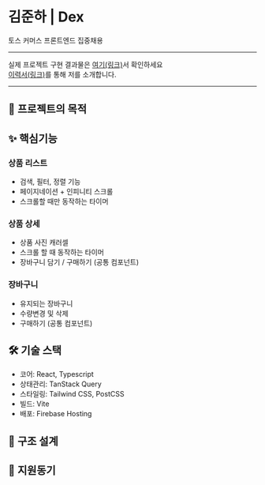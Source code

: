 # 김준하 | Dex

토스 커머스 프론트엔드 집중채용

---

실제 프로젝트 구현 결과물은 [여기(링크)]()서 확인하세요 <br/>
[이력서(링크)]()를 통해 저를 소개합니다.

---

## 📝 프로젝트의 목적

## ✨ 핵심기능

### 상품 리스트

- 검색, 필터, 정렬 기능
- 페이지네이션 + 인피니티 스크롤
- 스크롤할 때만 동작하는 타이머

### 상품 상세

- 상품 사진 캐러셀
- 스크롤 할 때 동작하는 타이머
- 장바구니 담기 / 구매하기 (공통 컴포넌트)

### 장바구니

- 유지되는 장바구니
- 수량변경 및 삭제
- 구매하기 (공통 컴포넌트)

## 🛠️ 기술 스택

- 코어: React, Typescript
- 상태관리: TanStack Query
- 스타일링: Tailwind CSS, PostCSS
- 빌드: Vite
- 배포: Firebase Hosting

## 📂 구조 설계

## 🙋‍ 지원동기